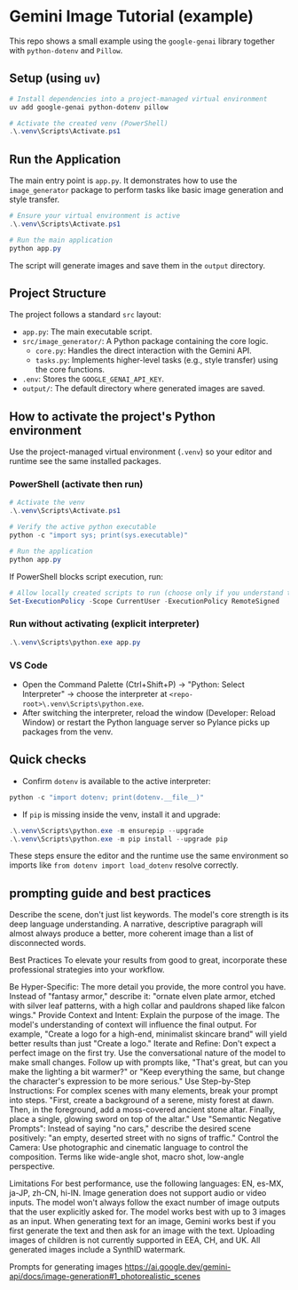 # Gemini Image Tutorial (example)

This repo shows a small example using the `google-genai` library together with `python-dotenv` and `Pillow`.

## Setup (using `uv`)

```powershell
# Install dependencies into a project-managed virtual environment
uv add google-genai python-dotenv pillow

# Activate the created venv (PowerShell)
.\.venv\Scripts\Activate.ps1
```

## Run the Application

The main entry point is `app.py`. It demonstrates how to use the `image_generator` package to perform tasks like basic image generation and style transfer.

```powershell
# Ensure your virtual environment is active
.\.venv\Scripts\Activate.ps1

# Run the main application
python app.py
```

The script will generate images and save them in the `output` directory.

## Project Structure

The project follows a standard `src` layout:

-   `app.py`: The main executable script.
-   `src/image_generator/`: A Python package containing the core logic.
    -   `core.py`: Handles the direct interaction with the Gemini API.
    -   `tasks.py`: Implements higher-level tasks (e.g., style transfer) using the core functions.
-   `.env`: Stores the `GOOGLE_GENAI_API_KEY`.
-   `output/`: The default directory where generated images are saved.

## How to activate the project's Python environment

Use the project-managed virtual environment (`.venv`) so your editor and runtime see the same installed packages.

### PowerShell (activate then run)

```powershell
# Activate the venv
.\.venv\Scripts\Activate.ps1

# Verify the active python executable
python -c "import sys; print(sys.executable)"

# Run the application
python app.py
```

If PowerShell blocks script execution, run:

```powershell
# Allow locally created scripts to run (choose only if you understand the security implications)
Set-ExecutionPolicy -Scope CurrentUser -ExecutionPolicy RemoteSigned
```

### Run without activating (explicit interpreter)

```powershell
.\.venv\Scripts\python.exe app.py
```

### VS Code

- Open the Command Palette (Ctrl+Shift+P) → "Python: Select Interpreter" → choose the interpreter at
  `<repo-root>\.venv\Scripts\python.exe`.
- After switching the interpreter, reload the window (Developer: Reload Window) or restart the Python language server so Pylance picks up packages from the venv.

## Quick checks

- Confirm `dotenv` is available to the active interpreter:

```powershell
python -c "import dotenv; print(dotenv.__file__)"
```

- If `pip` is missing inside the venv, install it and upgrade:

```powershell
.\.venv\Scripts\python.exe -m ensurepip --upgrade
.\.venv\Scripts\python.exe -m pip install --upgrade pip
```

These steps ensure the editor and the runtime use the same environment so imports like `from dotenv import load_dotenv` resolve correctly.

## prompting guide and best practices

Describe the scene, don't just list keywords. The model's core strength is its deep language understanding. A narrative, descriptive paragraph will almost always produce a better, more coherent image than a list of disconnected words.

Best Practices
To elevate your results from good to great, incorporate these professional strategies into your workflow.

Be Hyper-Specific: The more detail you provide, the more control you have. Instead of "fantasy armor," describe it: "ornate elven plate armor, etched with silver leaf patterns, with a high collar and pauldrons shaped like falcon wings."
Provide Context and Intent: Explain the purpose of the image. The model's understanding of context will influence the final output. For example, "Create a logo for a high-end, minimalist skincare brand" will yield better results than just "Create a logo."
Iterate and Refine: Don't expect a perfect image on the first try. Use the conversational nature of the model to make small changes. Follow up with prompts like, "That's great, but can you make the lighting a bit warmer?" or "Keep everything the same, but change the character's expression to be more serious."
Use Step-by-Step Instructions: For complex scenes with many elements, break your prompt into steps. "First, create a background of a serene, misty forest at dawn. Then, in the foreground, add a moss-covered ancient stone altar. Finally, place a single, glowing sword on top of the altar."
Use "Semantic Negative Prompts": Instead of saying "no cars," describe the desired scene positively: "an empty, deserted street with no signs of traffic."
Control the Camera: Use photographic and cinematic language to control the composition. Terms like wide-angle shot, macro shot, low-angle perspective.

Limitations
For best performance, use the following languages: EN, es-MX, ja-JP, zh-CN, hi-IN.
Image generation does not support audio or video inputs.
The model won't always follow the exact number of image outputs that the user explicitly asked for.
The model works best with up to 3 images as an input.
When generating text for an image, Gemini works best if you first generate the text and then ask for an image with the text.
Uploading images of children is not currently supported in EEA, CH, and UK.
All generated images include a SynthID watermark.

Prompts for generating images
https://ai.google.dev/gemini-api/docs/image-generation#1_photorealistic_scenes
